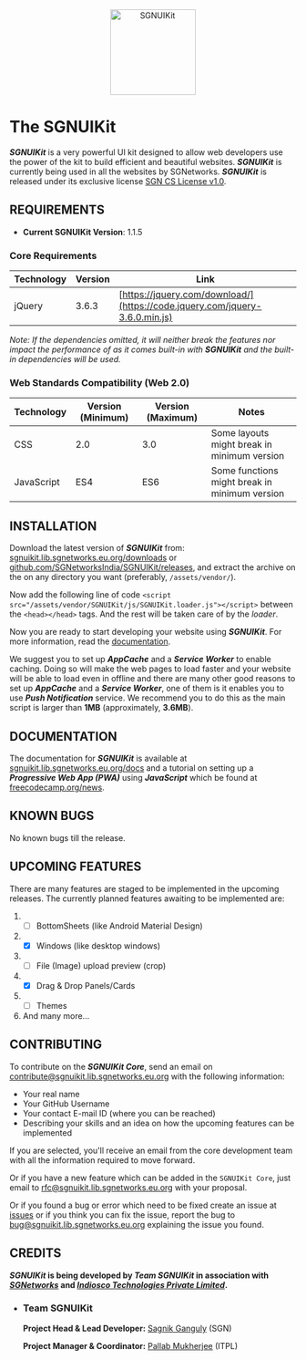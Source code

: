 <div align="center">
    <a href="https://sgnuikit.repository.sgnetworks.eu.org">
        <img alt="SGNUIKit" src="https://img.static.sgnetworks.eu.org/logos/SGNUIKit.png" width="150">
    </a>
</div>

# The SGNUIKit

**_SGNUIKit_** is a very powerful UI kit designed to allow web developers use the power of the kit to build efficient and beautiful websites.
**_SGNUIKit_** is currently being used in all the websites by SGNetworks.
**_SGNUIKit_** is released under its exclusive license [SGN CS License v1.0](https://github.com/SGNetworksIndia/SGNUIkit/blob/master/LICENSE).

## REQUIREMENTS

* **Current SGNUIKit Version**: 1.1.5

### Core Requirements

| Technology | Version | Link                                                                        |
|------------|---------|-----------------------------------------------------------------------------|
| jQuery     | 3.6.3   | [https://jquery.com/download/](https://code.jquery.com/jquery-3.6.0.min.js) |

_Note: If the dependencies omitted, it will neither break the features nor impact the performance of
as it comes built-in with **SGNUIKit** and the built-in dependencies will be used._

### Web Standards Compatibility (Web 2.0)

| Technology | Version (Minimum) | Version (Maximum) | Notes                                         |
|------------|-------------------|-------------------|-----------------------------------------------|
| CSS        | 2.0               | 3.0               | Some layouts might break in minimum version   |
| JavaScript | ES4               | ES6               | Some functions might break in minimum version |

## INSTALLATION

Download the latest version of **_SGNUIKit_** from:
[sgnuikit.lib.sgnetworks.eu.org/downloads](https://sgnuikit.lib.sgnetworks.eu.org/downloads/) or
[github.com/SGNetworksIndia/SGNUIKit/releases](https://github.com/SGNetworksIndia/SGNUIKit/releases), and extract the archive on the on any directory you want (preferably, `/assets/vendor/`).

Now add the following line of code `<script src="/assets/vendor/SGNUIKit/js/SGNUIKit.loader.js"></script>` between the `<head></head>` tags. And the rest will be taken care of by the *loader*.

Now you are ready to start developing your website using **_SGNUIKit_**. For more information, read the [documentation](#documentation).

We suggest you to set up **_AppCache_** and a **_Service Worker_** to enable caching. Doing so will make the web pages to load faster and your website will be able to load even in offline and
there are many other good reasons to set up **_AppCache_** and a **_Service Worker_**, one of them is it enables you to use **_Push Notification_** service.
We recommend you to do this as the main script is larger than **1MB** (approximately, **3.6MB**).

## DOCUMENTATION

The documentation for **_SGNUIKit_** is available at [sgnuikit.lib.sgnetworks.eu.org/docs](https://sgnuikit.lib.sgnetworks.eu.org/docs/) and a tutorial on setting up a **_Progressive Web App (PWA)_**
using **_JavaScript_** which be found at [freecodecamp.org/news](https://www.freecodecamp.org/news/build-a-pwa-from-scratch-with-html-css-and-javascript/).

## KNOWN BUGS

No known bugs till the release.

## UPCOMING FEATURES

There are many features are staged to be implemented in the upcoming releases. The currently planned features awaiting to be implemented are:

1.
	- [ ] BottomSheets (like Android Material Design)
2.
	- [x] Windows (like desktop windows)
3.
	- [ ] File (Image) upload preview (crop)
4.
	- [x] Drag & Drop Panels/Cards
5.
	- [ ] Themes
6. And many more...

## CONTRIBUTING

To contribute on the **_SGNUIKit Core_**, send an email on [contribute@sgnuikit.lib.sgnetworks.eu.org](mailto:contribute@sgnuikit.lib.sgnetworks.eu.org) with the following information:

* Your real name
* Your GitHub Username
* Your contact E-mail ID (where you can be reached)
* Describing your skills and an idea on how the upcoming features can be implemented

If you are selected, you'll receive an email from the core development team with all the information required to move forward.

Or if you have a new feature which can be added in the `SGNUIKit Core`, just email to [rfc@sgnuikit.lib.sgnetworks.eu.org](mailto:rfc@sgnuikit.lib.sgnetworks.eu.org) with your proposal.

Or if you found a bug or error which need to be fixed create an issue at [issues](https://github.com/SGNetworksIndia/SGNUIKit/issues) or if you think you can fix the issue, report the bug to
[bug@sgnuikit.lib.sgnetworks.eu.org](mailto:bug@sgnuikit.lib.sgnetworks.eu.org) explaining the issue you found.

## CREDITS

**_SGNUIKit_ is being developed by _Team SGNUIKit_ in association with _[SGNetworks](https://github.com/SGNetworksIndia/)_ and _[Indiosco Technologies Private Limited](https://github.com/Indiosco/)_.**

* ### Team SGNUIKit
  **Project Head & Lead Developer:** [Sagnik Ganguly](https://github.com/SagnikGanguly96) (SGN)

  **Project Manager & Coordinator:** [Pallab Mukherjee](https://github.com/Pallab-Mukherjee) (ITPL)

